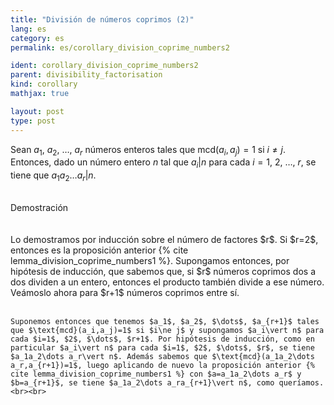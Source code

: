 ```yaml
---
title: "División de números coprimos (2)"
lang: es
category: es
permalink: es/corollary_division_coprime_numbers2

ident: corollary_division_coprime_numbers2
parent: divisibility_factorisation
kind: corollary
mathjax: true

layout: post
type: post
---
```


<div>

Sean $a_1$, $a_2$, $\dots$, $a_r$ números enteros tales que $\text{mcd}(a_i,a_j)=1$ si $i\ne j$. Entonces, dado un número entero $n$ tal que $a_i\vert n$ para cada $i=1$, $2$, $\dots$, $r$, se tiene que $a_1a_2\dots a_r\vert n$.<br><br>

<div class="bcblue boxdissap">
    Demostración
</div><br><br>

<div class="dissap">
    Lo demostramos por inducción sobre el número de factores $r$. Si $r=2$, entonces es la proposición anterior {% cite lemma_division_coprime_numbers1 %}. Supongamos entonces, por hipótesis de inducción, que sabemos que, si $r$ números coprimos dos a dos dividen a un entero, entonces el producto también divide a ese número. Veámoslo ahora para $r+1$ números coprimos entre sí.<br><br>

    Suponemos entonces que tenemos $a_1$, $a_2$, $\dots$, $a_{r+1}$ tales que $\text{mcd}(a_i,a_j)=1$ si $i\ne j$ y supongamos $a_i\vert n$ para cada $i=1$, $2$, $\dots$, $r+1$. Por hipótesis de inducción, como en particular $a_i\vert n$ para cada $i=1$, $2$, $\dots$, $r$, se tiene $a_1a_2\dots a_r\vert n$. Además sabemos que $\text{mcd}(a_1a_2\dots a_r,a_{r+1})=1$, luego aplicando de nuevo la proposición anterior {% cite lemma_division_coprime_numbers1 %} con $a=a_1a_2\dots a_r$ y $b=a_{r+1}$, se tiene $a_1a_2\dots a_ra_{r+1}\vert n$, como queríamos. <br><br>
</div>